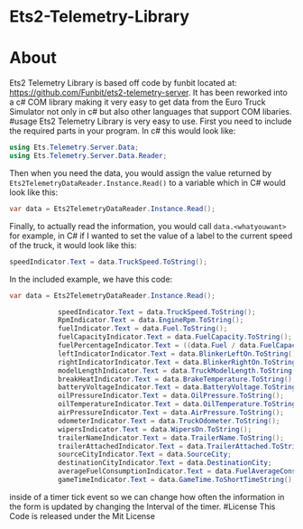 # Ets2-Telemetry-Library
# About
Ets2 Telemetry Library is based off code by funbit located at: https://github.com/Funbit/ets2-telemetry-server. It has been reworked into a c# COM library making it very easy to get data from the Euro Truck Simulator not only in c# but also other languages that support COM libaries.
#usage
Ets2 Telemetry Library is very easy to use. First you need to include the required parts in your program. In c# this would look like:
```c#
using Ets.Telemetry.Server.Data;
using Ets.Telemetry.Server.Data.Reader;
```

Then when you need the data, you would assign the value returned by ```Ets2TelemetryDataReader.Instance.Read()``` to a variable which in C# would look like this:
```c#
var data = Ets2TelemetryDataReader.Instance.Read();
```

Finally, to actually read the information, you would call `data.<whatyouwant>` for example, in C# if I wanted to set the value of a label to the current speed of the truck, it would look like this:
```c#
speedIndicator.Text = data.TruckSpeed.ToString();
```

In the included example, we have this code:
```c#
var data = Ets2TelemetryDataReader.Instance.Read();

            speedIndicator.Text = data.TruckSpeed.ToString();
            RpmIndicator.Text = data.EngineRpm.ToString();
            fuelIndicator.Text = data.Fuel.ToString();
            fuelCapacityIndicator.Text = data.FuelCapacity.ToString();
            fuelPercentageIndicator.Text = ((data.Fuel / data.FuelCapacity) * 100).ToString();
            leftIndicatorIndicator.Text = data.BlinkerLeftOn.ToString();
            rightIndicatorIndicator.Text = data.BlinkerRightOn.ToString();
            modelLengthIndicator.Text = data.TruckModelLength.ToString();
            breakHeatIndicator.Text = data.BrakeTemperature.ToString();
            batteryVoltageIndicator.Text = data.BatteryVoltage.ToString();
            oilPressureIndicator.Text = data.OilPressure.ToString();
            oilTemperatureIndicator.Text = data.OilTemperature.ToString();
            airPressureIndicator.Text = data.AirPressure.ToString();
            odometerIndicator.Text = data.TruckOdometer.ToString();
            wipersIndicator.Text = data.WipersOn.ToString();
            trailerNameIndicator.Text = data.TrailerName.ToString();
            trailerAttachedIndicator.Text = data.TrailerAttached.ToString();
            sourceCityIndicator.Text = data.SourceCity;
            destinationCityIndicator.Text = data.DestinationCity;
            averageFuelConsumptionIndicator.Text = data.FuelAverageConsumption.ToString();
            gameTimeIndicator.Text = data.GameTime.ToShortTimeString();
```

inside of a timer tick event so we can change how often the information in the form is updated by changing the Interval of the timer.
#License
This Code is released under the Mit License
